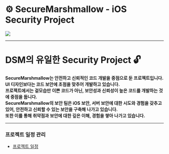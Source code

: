 # ⚙️ SecureMarshmallow - iOS Security Project
<img src="https://github.com/one3147/BestHacker/blob/main/%E1%84%89%E1%85%B3%E1%84%8F%E1%85%B3%E1%84%85%E1%85%B5%E1%86%AB%E1%84%89%E1%85%A3%E1%86%BA%202023-07-08%20%E1%84%8B%E1%85%A9%E1%84%92%E1%85%AE%202.00.05.png?raw=true">

---
# DSM의 유일한 Security Project 🔓

**SecureMarshmallow는 안전하고 신뢰적인 코드 개발을 중점으로 둔 프로젝트입니다.<br>
UI 디자인보다는 코드 보안에 초점을 맞추어 개발하고 있습니다.<br>
프로젝트에서는 겉모습만 이쁜 코드가 아닌, 보안성과 신뢰성이 높은 코드를 개발하는 것에 중점을 둡니다.<br>
SecureMarshmallow의 보안 팀은 iOS 보안, 서버 보안에 대한 시도와 경험을 갖추고 있어, 안전하고 신뢰할 수 있는 보안을 구축해 나가고 있습니다.<br>
또한 이를 통해 취약점과 보안에 대한 깊은 이해, 경험을 쌓아 나가고 있습니다.<br>**

---

### 프로젝트 일정 관리
- [프로젝트 일정](https://github.com/orgs/SecureMarshmallow/projects/2/views/1 "Builder 패턴이란?")

